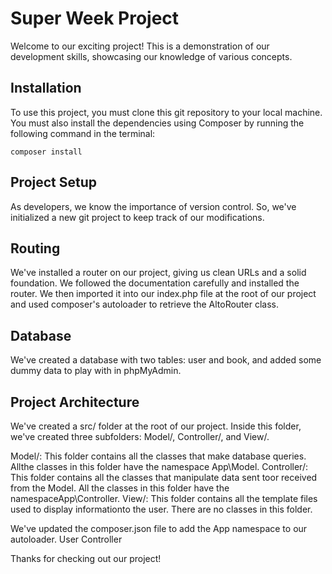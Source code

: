 # Super Week Project

Welcome to our exciting project! This is a demonstration of our development skills, showcasing our knowledge of various concepts.

## Installation

To use this project, you must clone this git repository to your local machine. You must also install the dependencies using Composer by running the following command in the terminal:

`composer install`


## Project Setup

As developers, we know the importance of version control. So, we've initialized a new git project to keep track of our modifications.

## Routing

We've installed a router on our project, giving us clean URLs and a solid foundation. We followed the documentation carefully and installed the router. We then imported it into our index.php file at the root of our project and used composer's autoloader to retrieve the AltoRouter class. 

## Database

We've created a database with two tables: user and book, and added some dummy data to play with in phpMyAdmin.

## Project Architecture

We've created a src/ folder at the root of our project. Inside this folder, we've created three subfolders: Model/, Controller/, and View/.

Model/: This folder contains all the classes that make database queries. Allthe classes in this folder have the namespace App\Model.
Controller/: This folder contains all the classes that manipulate data sent toor received from the Model. All the classes in this folder have the namespaceApp\Controller.
View/: This folder contains all the template files used to display informationto the user. There are no classes in this folder.

We've updated the composer.json file to add the App namespace to our autoloader.
User Controller

Thanks for checking out our project!